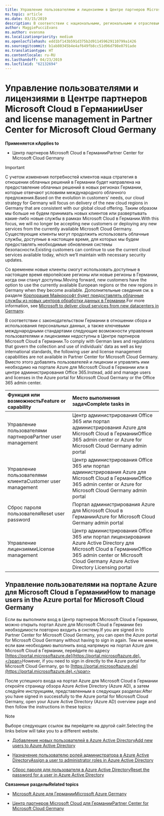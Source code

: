 ```yaml
---
title: Управление пользователями и лицензиями в Центре партнеров Microsoft Cloud в Германии | Центр партнеров Microsoft Cloud в Германии
ms.topic: article
ms.date: 03/15/2019
description: В соответствии с национальными, региональными и отраслевыми требованиями к сбору и использованию персональных данных возможности управления пользователями недоступны в Центре партнеров Microsoft Cloud в Германии. Вместо этого добавлять пользователей и управлять ими необходимо на портале Azure для Microsoft Cloud в Германии.
author: MaggiePucciEvans
ms.author: evansma
ms.localizationpriority: medium
ms.openlocfilehash: edd1bf143b591d375b2d911459629110799a1426
ms.sourcegitcommit: b1ab80345b4e4af649fb8cc51d96d798e0791ade
ms.translationtype: HT
ms.contentlocale: ru-RU
ms.lasthandoff: 04/23/2019
ms.locfileid: "62132694"
---
```

# <a name="user-and-license-management-in-partner-center-for-microsoft-cloud-germany"></a><span data-ttu-id="1b8e7-104">Управление пользователями и лицензиями в Центре партнеров Microsoft Cloud в Германии</span><span class="sxs-lookup"><span data-stu-id="1b8e7-104">User and license management in Partner Center for Microsoft Cloud Germany</span></span>

<span data-ttu-id="1b8e7-105">**Применяется к**</span><span class="sxs-lookup"><span data-stu-id="1b8e7-105">**Applies to**</span></span>

-  <span data-ttu-id="1b8e7-106">Центр партнеров Microsoft Cloud в Германии</span><span class="sxs-lookup"><span data-stu-id="1b8e7-106">Partner Center for Microsoft Cloud Germany</span></span>

> [!IMPORTANT]
> <span data-ttu-id="1b8e7-107">С учетом изменения потребностей клиентов наша стратегия в отношении облачных решений в Германии будет направлена на предоставление облачных решений в новых регионах Германии, которые отвечают условиям международного облачного предложения.</span><span class="sxs-lookup"><span data-stu-id="1b8e7-107">Based on the evolution in customers’ needs, our cloud strategy for Germany will focus on delivery of the new cloud regions in Germany that are consistent with our global cloud offering.</span></span> <span data-ttu-id="1b8e7-108">Таким образом мы больше не будем принимать новых клиентов или развертывать какие-либо новые службы в рамках Microsoft Cloud в Германии.</span><span class="sxs-lookup"><span data-stu-id="1b8e7-108">With this focus, we will no longer be accepting new customers or deploying any new services from the currently available Microsoft Cloud Germany.</span></span> <span data-ttu-id="1b8e7-109">Существующие клиенты могут продолжить использовать облачные службы, доступные в настоящее время, для которых мы будем предоставлять необходимые обновления системы безопасности.</span><span class="sxs-lookup"><span data-stu-id="1b8e7-109">Existing customers can continue to use the current cloud services available today, which we’ll maintain with necessary security updates.</span></span>
>  
> <span data-ttu-id="1b8e7-110">Со временем новые клиенты смогут использовать доступные в настоящее время европейские регионы или новые регионы в Германии, когда они станут доступны.</span><span class="sxs-lookup"><span data-stu-id="1b8e7-110">Moving forward, new customers have the option to use the currently available European regions or the new regions in Germany when they become available.</span></span> <span data-ttu-id="1b8e7-111">Дополнительные сведения см. в разделе [Корпорация Майкрософт будет предоставлять облачные службы из новых центров обработки данных в Германии](https://news.microsoft.com/europe/2018/08/31/microsoft-to-deliver-cloud-services-from-new-datacentres-in-germany-in-2019-to-meet-evolving-customer-needs/).</span><span class="sxs-lookup"><span data-stu-id="1b8e7-111">For more information, see [Microsoft to deliver cloud services from new datacenters in Germany](https://news.microsoft.com/europe/2018/08/31/microsoft-to-deliver-cloud-services-from-new-datacentres-in-germany-in-2019-to-meet-evolving-customer-needs/).</span></span>

<span data-ttu-id="1b8e7-112">В соответствии с законодательством Германии в отношении сбора и использования персональных данных, а также ключевыми международными стандартами следующие возможности управления пользователями и лицензиями недоступны в Центре партнеров Microsoft Cloud в Германии.</span><span class="sxs-lookup"><span data-stu-id="1b8e7-112">To comply with German laws and regulations that govern the collection and use of individuals' data as well as key international standards, the following user and license management capabilities are not available in Partner Center for Microsoft Cloud Germany.</span></span> <span data-ttu-id="1b8e7-113">Вместо этого добавлять пользователей и лицензии и управлять ими необходимо на портале Azure для Microsoft Cloud в Германии или в центре администрирования Office 365.</span><span class="sxs-lookup"><span data-stu-id="1b8e7-113">Instead, add and manage users and licenses in the Azure portal for Microsoft Cloud Germany or the Office 365 admin center.</span></span>

<span data-ttu-id="1b8e7-114">Функция или возможность</span><span class="sxs-lookup"><span data-stu-id="1b8e7-114">Feature or capability</span></span> | <span data-ttu-id="1b8e7-115">Место выполнения задач</span><span class="sxs-lookup"><span data-stu-id="1b8e7-115">Complete tasks in</span></span>
:--- | :---
<span data-ttu-id="1b8e7-116">Управление пользователями партнеров</span><span class="sxs-lookup"><span data-stu-id="1b8e7-116">Partner user management</span></span> | <span data-ttu-id="1b8e7-117">Центр администрирования Office 365 или портал администрирования Azure для Microsoft Cloud в Германии</span><span class="sxs-lookup"><span data-stu-id="1b8e7-117">Office 365 admin center or Azure for Microsoft Cloud Germany admin portal</span></span>
<span data-ttu-id="1b8e7-118">Управление пользователями клиента</span><span class="sxs-lookup"><span data-stu-id="1b8e7-118">Customer user management</span></span> | <span data-ttu-id="1b8e7-119">Центр администрирования Office 365 или портал администрирования Azure для Microsoft Cloud в Германии</span><span class="sxs-lookup"><span data-stu-id="1b8e7-119">Office 365 admin center or Azure for Microsoft Cloud Germany admin portal</span></span>
<span data-ttu-id="1b8e7-120">Сброс пароля пользователя</span><span class="sxs-lookup"><span data-stu-id="1b8e7-120">Reset user password</span></span> | <span data-ttu-id="1b8e7-121">Портал администрирования Azure для Microsoft Cloud в Германии</span><span class="sxs-lookup"><span data-stu-id="1b8e7-121">Azure for Microsoft Cloud Germany admin portal</span></span>
<span data-ttu-id="1b8e7-122">Управление лицензиями</span><span class="sxs-lookup"><span data-stu-id="1b8e7-122">License management</span></span> | <span data-ttu-id="1b8e7-123">Центр администрирования Office 365 или портал лицензирования Azure Active Directory для Microsoft Cloud в Германии</span><span class="sxs-lookup"><span data-stu-id="1b8e7-123">Office 365 admin center or Microsoft Cloud Germany Azure Active Directory Licensing portal</span></span>

## <a name="how-to-manage-users-in-the-azure-portal-for-microsoft-cloud-germany"></a><span data-ttu-id="1b8e7-124">Управление пользователями на портале Azure для Microsoft Cloud в Германии</span><span class="sxs-lookup"><span data-stu-id="1b8e7-124">How to manage users in the Azure portal for Microsoft Cloud Germany</span></span> 

<span data-ttu-id="1b8e7-125">Если вы выполнили вход в Центр партнеров Microsoft Cloud в Германии, можно открыть портал Azure для Microsoft Cloud в Германии без необходимости повторно входить в систему.</span><span class="sxs-lookup"><span data-stu-id="1b8e7-125">If you are signed in to Partner Center for Microsoft Cloud Germany, you can open the Azure portal for Microsoft Cloud Germany without having to sign in again.</span></span> <span data-ttu-id="1b8e7-126">Тем не менее, если вам необходимо выполнить вход напрямую на портал Azure для Microsoft Cloud в Германии, перейдите по адресу [https://portal.microsoftazure.de](https://portal.microsoftazure.de).</span><span class="sxs-lookup"><span data-stu-id="1b8e7-126">However, if you need to sign in directly to the Azure portal for Microsoft Cloud Germany, go to [https://portal.microsoftazure.de](https://portal.microsoftazure.de).</span></span> 

<span data-ttu-id="1b8e7-127">После успешного входа на портал Azure для Microsoft Cloud в Германии откройте страницу обзора Azure Active Directory (Azure AD), а затем следуйте инструкциям, представленным в следующих разделах:</span><span class="sxs-lookup"><span data-stu-id="1b8e7-127">After you have signed in successfully to the Azure portal for Microsoft Cloud Germany, open your Azure Active Directory (Azure AD) overview page and then follow the instructions in these topics:</span></span>

> [!NOTE]  
> <span data-ttu-id="1b8e7-128">Выборе следующих ссылок вы перейдете на другой сайт.</span><span class="sxs-lookup"><span data-stu-id="1b8e7-128">Selecting the links below will take you to a different website.</span></span> 

-  [<span data-ttu-id="1b8e7-129">Добавление новых пользователей в Azure Active Directory</span><span class="sxs-lookup"><span data-stu-id="1b8e7-129">Add new users to Azure Active Directory</span></span>](https://docs.microsoft.com/azure/active-directory/active-directory-users-create-azure-portal)

-  [<span data-ttu-id="1b8e7-130">Назначение пользователю ролей администратора в Azure Active Directory</span><span class="sxs-lookup"><span data-stu-id="1b8e7-130">Assign a user to administrator roles in Azure Active Directory</span></span>](https://docs.microsoft.com/azure/active-directory/active-directory-users-assign-role-azure-portal)

-  [<span data-ttu-id="1b8e7-131">Сброс пароля для пользователя в Azure Active Directory</span><span class="sxs-lookup"><span data-stu-id="1b8e7-131">Reset the password for a user in Azure Active Directory</span></span>](https://docs.microsoft.com/azure/active-directory/active-directory-users-reset-password-azure-portal)

<span data-ttu-id="1b8e7-132">**Связанные разделы**</span><span class="sxs-lookup"><span data-stu-id="1b8e7-132">**Related topics**</span></span>

-  [<span data-ttu-id="1b8e7-133">Microsoft Azure для Германии</span><span class="sxs-lookup"><span data-stu-id="1b8e7-133">Microsoft Azure Germany</span></span>](https://azure.microsoft.com/en-us/global-infrastructure/germany/)

-  [<span data-ttu-id="1b8e7-134">Центр партнеров Microsoft Cloud для Германии</span><span class="sxs-lookup"><span data-stu-id="1b8e7-134">Partner Center for Microsoft Cloud Germany</span></span>](partner-center-for-microsoft-cloud-germany.md)


